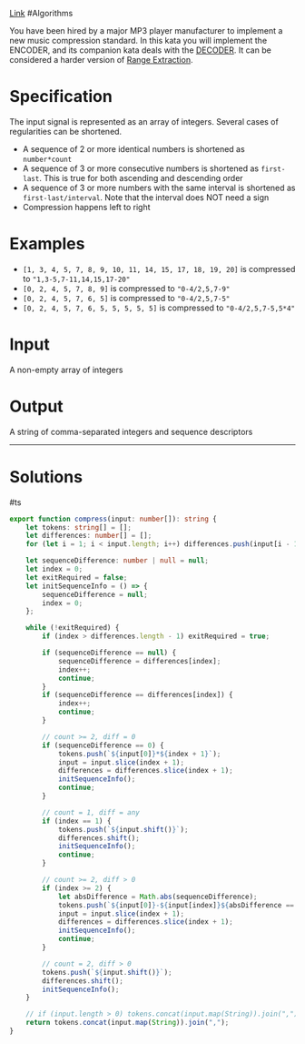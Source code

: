 [Link](https://www.codewars.com/kata/58db9545facc51e3db00000a) #Algorithms

You have been hired by a major MP3 player manufacturer to implement a new music compression standard. In this kata you will implement the ENCODER, and its companion kata deals with the [DECODER](https://www.codewars.com/kata/a-simple-music-decoder). It can be considered a harder version of [Range Extraction](https://www.codewars.com/kata/range-extraction).

# Specification

The input signal is represented as an array of integers. Several cases of regularities can be shortened.

-   A sequence of 2 or more identical numbers is shortened as `number*count`
-   A sequence of 3 or more consecutive numbers is shortened as `first-last`. This is true for both ascending and descending order
-   A sequence of 3 or more numbers with the same interval is shortened as `first-last/interval`. Note that the interval does NOT need a sign
-   Compression happens left to right

# Examples

-   `[1, 3, 4, 5, 7, 8, 9, 10, 11, 14, 15, 17, 18, 19, 20]` is compressed to `"1,3-5,7-11,14,15,17-20"`
-   `[0, 2, 4, 5, 7, 8, 9]` is compressed to `"0-4/2,5,7-9"`
-   `[0, 2, 4, 5, 7, 6, 5]` is compressed to `"0-4/2,5,7-5"`
-   `[0, 2, 4, 5, 7, 6, 5, 5, 5, 5, 5]` is compressed to `"0-4/2,5,7-5,5*4"`

# Input

A non-empty array of integers

# Output

A string of comma-separated integers and sequence descriptors

***
# Solutions
#ts 
```ts
export function compress(input: number[]): string {
    let tokens: string[] = [];
    let differences: number[] = [];
    for (let i = 1; i < input.length; i++) differences.push(input[i - 1] - input[i]);

    let sequenceDifference: number | null = null;
    let index = 0;
    let exitRequired = false;
    let initSequenceInfo = () => {
        sequenceDifference = null;
        index = 0;
    };

    while (!exitRequired) {
        if (index > differences.length - 1) exitRequired = true;

        if (sequenceDifference == null) {
            sequenceDifference = differences[index];
            index++;
            continue;
        }
        if (sequenceDifference == differences[index]) {
            index++;
            continue;
        }

        // count >= 2, diff = 0
        if (sequenceDifference == 0) {
            tokens.push(`${input[0]}*${index + 1}`);
            input = input.slice(index + 1);
            differences = differences.slice(index + 1);
            initSequenceInfo();
            continue;
        }

        // count = 1, diff = any
        if (index == 1) {
            tokens.push(`${input.shift()}`);
            differences.shift();
            initSequenceInfo();
            continue;
        }

        // count >= 2, diff > 0
        if (index >= 2) {
            let absDifference = Math.abs(sequenceDifference);
            tokens.push(`${input[0]}-${input[index]}${absDifference == 1 ? "" : `/${absDifference}`}`);
            input = input.slice(index + 1);
            differences = differences.slice(index + 1);
            initSequenceInfo();
            continue;
        }

        // count = 2, diff > 0
        tokens.push(`${input.shift()}`);
        differences.shift();
        initSequenceInfo();
    }

    // if (input.length > 0) tokens.concat(input.map(String)).join(",");
    return tokens.concat(input.map(String)).join(",");
}
```
